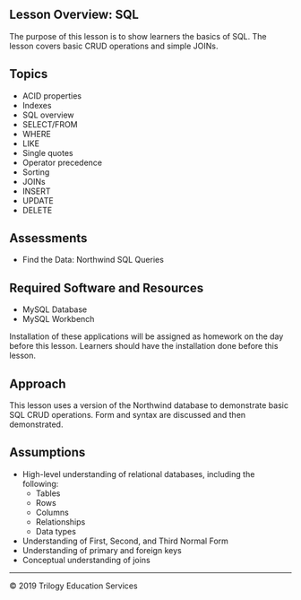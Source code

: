 ## Lesson Overview: SQL
The purpose of this lesson is to show learners the basics of SQL. The lesson covers basic CRUD operations and simple JOINs.

## Topics

* ACID properties
* Indexes
* SQL overview
* SELECT/FROM
* WHERE
* LIKE
* Single quotes
* Operator precedence
* Sorting
* JOINs
* INSERT
* UPDATE
* DELETE

## Assessments

* Find the Data: Northwind SQL Queries

## Required Software and Resources

* MySQL Database
* MySQL Workbench

Installation of these applications will be assigned as homework on the day before this lesson. Learners should have the installation done before this lesson.

## Approach
This lesson uses a version of the Northwind database to demonstrate basic SQL CRUD operations. Form and syntax are discussed and then demonstrated.

## Assumptions

* High-level understanding of relational databases, including the following:
    * Tables
    * Rows
    * Columns
    * Relationships
    * Data types
* Understanding of First, Second, and Third Normal Form
* Understanding of primary and foreign keys
* Conceptual understanding of joins

---

© 2019 Trilogy Education Services
